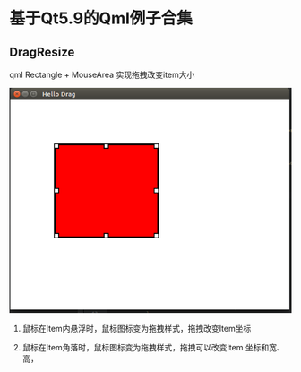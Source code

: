 # 基于Qt5.9的Qml例子合集


## DragResize

qml Rectangle + MouseArea 实现拖拽改变item大小

![demo](PreviewImage/DragResize.png)


1. 鼠标在Item内悬浮时，鼠标图标变为拖拽样式，拖拽改变Item坐标

2. 鼠标在Item角落时，鼠标图标变为拖拽样式，拖拽可以改变Item 坐标和宽、高，